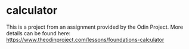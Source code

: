 # calculator
This is a project from an assignment provided by the Odin Project.
More details can be found here: https://www.theodinproject.com/lessons/foundations-calculator